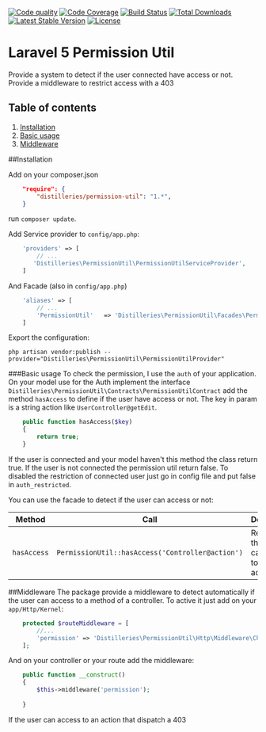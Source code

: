 [![Code quality](http://img.shields.io/scrutinizer/g/distilleries/permissionutil.svg?style=flat)](https://scrutinizer-ci.com/g/distilleries/permissionutil/?branch=master)
[![Code Coverage](https://scrutinizer-ci.com/g/Distilleries/PermissionUtil/badges/coverage.png?b=master)](https://scrutinizer-ci.com/g/Distilleries/PermissionUtil/?branch=master)
[![Build Status](https://travis-ci.org/Distilleries/PermissionUtil.svg?branch=master)](https://travis-ci.org/Distilleries/PermissionUtil)
[![Total Downloads](https://img.shields.io/packagist/dt/distilleries/permission-util.svg?style=flat)](https://packagist.org/packages/distilleries/permission-util)
[![Latest Stable Version](https://img.shields.io/packagist/v/distilleries/permission-util.svg?style=flat)](https://packagist.org/packages/distilleries/permission-util)
[![License](https://img.shields.io/badge/license-MIT-brightgreen.svg?style=flat)](LICENSE)


# Laravel 5 Permission Util
Provide a system to detect if the user connected have access or not. 
Provide a middleware to restrict access with a 403


## Table of contents
1. [Installation](#installation)
2. [Basic usage](#basic-usage)
3. [Middleware](#middleware)

##Installation

Add on your composer.json

``` json
    "require": {
        "distilleries/permission-util": "1.*",
    }
```

run `composer update`.

Add Service provider to `config/app.php`:

``` php
    'providers' => [
        // ...
       'Distilleries\PermissionUtil\PermissionUtilServiceProvider',
    ]
```

And Facade (also in `config/app.php`)
   

``` php
    'aliases' => [
        // ...
        'PermissionUtil'   => 'Distilleries\PermissionUtil\Facades\PermissionUtil',
    ]
```


Export the configuration:

```ssh
php artisan vendor:publish --provider="Distilleries\PermissionUtil\PermissionUtilProvider"
```

###Basic usage
To check the permission, I use the `auth` of your application.
On your model use for the Auth implement the interface `Distilleries\PermissionUtil\Contracts\PermissionUtilContract` add the method `hasAccess` to define if the user have access or not.
The key in param is a string action like  `UserController@getEdit`.

```php
    public function hasAccess($key)
    {
        return true;
    }
```

If the user is connected and your model haven't this method the class return true.
If the user is not connected the permission util return false.
To disabled the restriction of connected user just go in config file and put false in `auth_restricted`.

You can use the facade to detect if the user can access or not:

Method | Call | Description
------ | ---- | ------
`hasAccess` | `PermissionUtil::hasAccess('Controller@action')` | Return if the user can access to this action


##Middleware
The package provide a middleware to detect automatically if the user can access to a method of a controller.
To active it just add on your `app/Http/Kernel`:

```php
    protected $routeMiddleware = [
        //...
		'permission' => 'Distilleries\PermissionUtil\Http\Middleware\CheckAccessPermission',
	];
```
And on your controller or your route add the middleware:

```php
    public function __construct()
    {
        $this->middleware('permission');
    
    }
```
If the user can access to an action that dispatch a 403
	